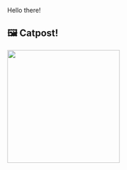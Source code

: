Hello there!



## 🖼️ Catpost!

<sub>
    <img src="https://cdn2.thecatapi.com/images/2ke.jpg" height="256">
</sub>

